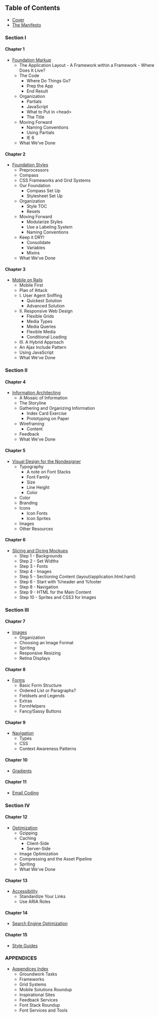 Table of Contents
-----------------

- [Cover][]
- [The Manifesto][]

### Section I

#### Chapter 1
- [Foundation Markup][]
    -  The Application Layout
      - A Framework within a Framework
      - Where Does It Live?
    - The Code
      - Where Do Things Go?
      - Prep the App
      - End Result
    - Organization
      - Partials
      - JavaScript
      - What to Put in \<head>
      - The Title
    - Moving Forward
      - Naming Conventions
      - Using Partials
      - IE 6
    - What We've Done

#### Chapter 2
- [Foundation Styles][]
    - Preprocessors
    - Compass
    - CSS Frameworks and Grid Systems
    - Our Foundation
      - Compass Set Up
      - Stylesheet Set Up
    - Organization
      - Style TOC
      - Resets
    - Moving Forward
      - Modularize Styles
      - Use a Labeling System
      - Naming Conventions
    - Keep it DRY!
      - Consolidate
      - Variables
      - Mixins
    - What We've Done

#### Chapter 3
- [Mobile on Rails][]
    - Mobile First
    - Plan of Attack
    - I. User Agent Sniffing
      - Quickest Solution
      - Advanced Solution
    - II. Responsive Web Design
      - Flexible Grids
      - Media Types
      - Media Queries
      - Flexible Media
      - Conditional Loading
    - III. A Hybrid Approach
    - An Ajax Include Pattern
    - Using JavaScript
    - What We've Done

### Section II

#### Chapter 4
- [Information Architecting][]
    - A Mosaic of Information
    - The Storyline
    - Gathering and Organizing Information
      - Index Card Exercise
      - Prototyping on Paper
    - Wireframing
      - Content
    - Feedback
    - What We've Done

#### Chapter 5
- [Visual Design for the Nondesigner][Visual Design]
  - Typography
    - A note on Font Stacks
    - Font Family
    - Size
    - Line Height
    - Color
  - Color
  - Branding
  - Icons
    - Icon Fonts
    - Icon Sprites
  - Images
  - Other Resources

#### Chapter 6
- [Slicing and Dicing Mockups][]
  - Step 1 - Backgrounds
  - Step 2 - Set Widths
  - Step 3 - Fonts
  - Step 4 - Images
  - Step 5 - Sectioning Content (layout/application.html.haml)
  - Step 6 - Start with %header and %footer
  - Step 8 - Navigation
  - Step 9 - HTML for the Main Content
  - Step 10 - Sprites and CSS3 for Images

### Section III

#### Chapter 7
- [Images][]
  - Organization
  - Choosing an Image Format
  - Spriting
  - Responsive Resizing
  - Retina Displays

#### Chapter 8
- [Forms][]
  - Basic Form Structure
  - Ordered List or Paragraphs?
  - Fieldsets and Legends
  - Extras
  - FormHelpers
  - Fancy/Sassy Buttons

#### Chapter 9
- [Navigation][]
  - Types
  - CSS
  - Context Awareness Patterns

#### Chapter 10
- [Gradients][]

#### Chapter 11
- [Email Coding][]

### Section IV

#### Chapter 12
- [Optimization][]
    - Gzipping
    - Caching
      - Client-Side
      - Server-Side
    - Image Optimization
    - Compressing and the Asset Pipeline
    - Spriting
    - What We've Done

#### Chapter 13
- [Accessibility][]
  - Standardize Your Links
  - Use ARIA Roles

#### Chapter 14
- [Search Engine Optimization][]

#### Chapter 15
- [Style Guides][]

### APPENDICES

- [Appendices Index][Appendices]
  - Groundwork Tasks
  - Frameworks
  - Grid Systems
  - Mobile Solutions Roundup
  - Inspirational Sites
  - Feedback Services
  - Font Stack Roundup
  - Font Services and Tools

[Cover]:                             https://github.com/maxxiimo/the-front-end-manifesto/blob/master/cover.md
[The Manifesto]:                     https://github.com/maxxiimo/the-front-end-manifesto/blob/master/the-manifesto.md
[Foundation Markup]:                 https://github.com/maxxiimo/the-front-end-manifesto/blob/master/foundation-markup.md
[Foundation Styles]:                 https://github.com/maxxiimo/the-front-end-manifesto/blob/master/foundation-styles.md
[Mobile on Rails]:                   https://github.com/maxxiimo/the-front-end-manifesto/blob/master/mobile-on-rails.md
[Optimization]:                      https://github.com/maxxiimo/the-front-end-manifesto/blob/master/optimization.md
[Accessibility]:                     https://github.com/maxxiimo/the-front-end-manifesto/blob/master/accessibility.md
[Slicing and Dicing Mockups]:        https://github.com/maxxiimo/the-front-end-manifesto/blob/master/slicing-and-dicing-mockups.md
[Information Architecting]:          https://github.com/maxxiimo/the-front-end-manifesto/blob/master/information-architecting.md
[Visual Design]:                     https://github.com/maxxiimo/the-front-end-manifesto/blob/master/visual-design-for-the-nondesigner.md
[Images]:                            https://github.com/maxxiimo/the-front-end-manifesto/blob/master/images.md
[Forms]:                             https://github.com/maxxiimo/the-front-end-manifesto/blob/master/forms.md
[Navigation]:                        https://github.com/maxxiimo/the-front-end-manifesto/blob/master/navigation.md
[Gradients]:                         https://github.com/maxxiimo/the-front-end-manifesto/blob/master/gradients.md
[Email Coding]:                      https://github.com/maxxiimo/the-front-end-manifesto/blob/master/email-coding.md
[Refactoring]:                       https://github.com/maxxiimo/the-front-end-manifesto/blob/master/refactoring.md
[Search Engine Optimization]:        https://github.com/maxxiimo/the-front-end-manifesto/blob/master/search-engine-optimization.md
[Style Guides]:                      https://github.com/maxxiimo/the-front-end-manifesto/blob/master/style-guides.md
[Appendices]:                        https://github.com/maxxiimo/the-front-end-manifesto/blob/master/appendices.md
